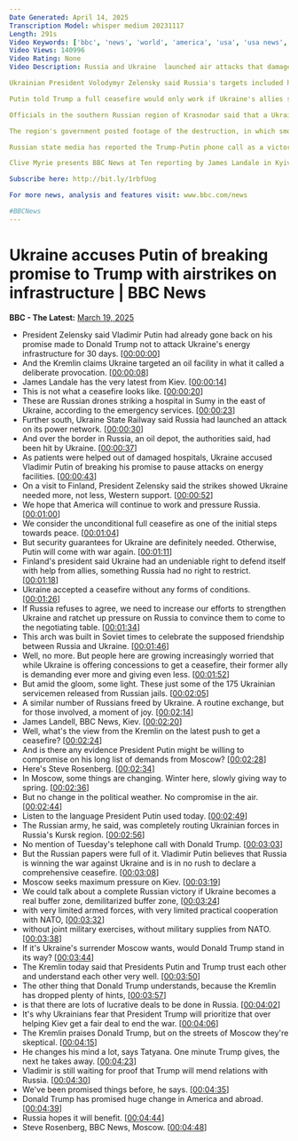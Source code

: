 ```yaml
---
Date Generated: April 14, 2025
Transcription Model: whisper medium 20231117
Length: 291s
Video Keywords: ['bbc', 'news', 'world', 'america', 'usa', 'usa news', 'Ukraine', 'Russia', 'Putin', 'attacks', 'infrastructure', 'energy', 'hospital', 'phone', 'talks', 'negotiations', 'ceasefire', 'victory', 'defeat', 'Zelensky', 'Trump', 'agreement', 'deal', 'President', 'fighting', 'risk', 'threat', 'danger', 'minerals', 'dead', 'killed', 'injured', 'invasion', 'weapons', 'intelligence', 'arms', 'aid', 'sales', 'EU', 'Nato', 'security', 'guarantee', 'Washington', 'peace', 'missiles', 'drones', 'bombs', 'frontline', '30', 'days', 'Kremlin', 'aggressor', 'conditions', 'questions', 'plan', 'truce', 'rearm', 'mobilise', 'mobilisation', 'rearmament', 'pause', 'Poland', 'Bowen', 'power', 'day', 'military']
Video Views: 140996
Video Rating: None
Video Description: Russia and Ukraine  launched air attacks that damaged each other's infrastructure, just hours after Vladimir Putin said Russia would stop targeting Ukrainian energy sites.

Ukrainian President Volodymyr Zelensky said Russia's targets included hospitals. He said the Russian leader had in effect rejected a comprehensive ceasefire in his phone talks with US President Donald Trump.

Putin told Trump a full ceasefire would only work if Ukraine's allies stopped giving military assistance - a condition Ukraine's European allies have previously rejected.

Officials in the southern Russian region of Krasnodar said that a Ukrainian drone attack sparked a small fire at an oil depot.  Within hours of Putin agreeing to halt attacks on energy infrastructure, Zelensky said there had been "hits, specifically on civilian infrastructure", including a hospital in Sumy.

The region's government posted footage of the destruction, in which smoke can be seen rising from the caved-in hospital wing. Officials have since said that there had been no casualties.

Russian state media has reported the Trump-Putin phone call as a victory for their country, with President Putin rejecting calls for a 30-day ceasefire and restating previous conditions.

Clive Myrie presents BBC News at Ten reporting by James Landale in Kyiv and Steve Rosenberg in Moscow.

Subscribe here: http://bit.ly/1rbfUog

For more news, analysis and features visit: www.bbc.com/news 

#BBCNews
---
```


# Ukraine accuses Putin of breaking promise to Trump with airstrikes on infrastructure | BBC News
**BBC - The Latest:** [March 19, 2025](https://www.youtube.com/watch?v=gHYdrSdtmJI)
*  President Zelensky said Vladimir Putin had already gone back on his promise made to Donald Trump not to attack Ukraine's energy infrastructure for 30 days. [[00:00:00](https://www.youtube.com/watch?v=gHYdrSdtmJI&t=0.0s)]
*  And the Kremlin claims Ukraine targeted an oil facility in what it called a deliberate provocation. [[00:00:08](https://www.youtube.com/watch?v=gHYdrSdtmJI&t=8.88s)]
*  James Landale has the very latest from Kiev. [[00:00:14](https://www.youtube.com/watch?v=gHYdrSdtmJI&t=14.4s)]
*  This is not what a ceasefire looks like. [[00:00:20](https://www.youtube.com/watch?v=gHYdrSdtmJI&t=20.48s)]
*  These are Russian drones striking a hospital in Sumy in the east of Ukraine, according to the emergency services. [[00:00:23](https://www.youtube.com/watch?v=gHYdrSdtmJI&t=23.119999999999997s)]
*  Further south, Ukraine State Railway said Russia had launched an attack on its power network. [[00:00:30](https://www.youtube.com/watch?v=gHYdrSdtmJI&t=30.96s)]
*  And over the border in Russia, an oil depot, the authorities said, had been hit by Ukraine. [[00:00:37](https://www.youtube.com/watch?v=gHYdrSdtmJI&t=37.44s)]
*  As patients were helped out of damaged hospitals, Ukraine accused Vladimir Putin of breaking his promise to pause attacks on energy facilities. [[00:00:43](https://www.youtube.com/watch?v=gHYdrSdtmJI&t=43.84s)]
*  On a visit to Finland, President Zelensky said the strikes showed Ukraine needed more, not less, Western support. [[00:00:52](https://www.youtube.com/watch?v=gHYdrSdtmJI&t=52.4s)]
*  We hope that America will continue to work and pressure Russia. [[00:01:00](https://www.youtube.com/watch?v=gHYdrSdtmJI&t=60.8s)]
*  We consider the unconditional full ceasefire as one of the initial steps towards peace. [[00:01:04](https://www.youtube.com/watch?v=gHYdrSdtmJI&t=64.8s)]
*  But security guarantees for Ukraine are definitely needed. Otherwise, Putin will come with war again. [[00:01:11](https://www.youtube.com/watch?v=gHYdrSdtmJI&t=71.12s)]
*  Finland's president said Ukraine had an undeniable right to defend itself with help from allies, something Russia had no right to restrict. [[00:01:18](https://www.youtube.com/watch?v=gHYdrSdtmJI&t=78.32s)]
*  Ukraine accepted a ceasefire without any forms of conditions. [[00:01:26](https://www.youtube.com/watch?v=gHYdrSdtmJI&t=86.88s)]
*  If Russia refuses to agree, we need to increase our efforts to strengthen Ukraine and ratchet up pressure on Russia to convince them to come to the negotiating table. [[00:01:34](https://www.youtube.com/watch?v=gHYdrSdtmJI&t=94.08s)]
*  This arch was built in Soviet times to celebrate the supposed friendship between Russia and Ukraine. [[00:01:46](https://www.youtube.com/watch?v=gHYdrSdtmJI&t=106.76s)]
*  Well, no more. But people here are growing increasingly worried that while Ukraine is offering concessions to get a ceasefire, their former ally is demanding ever more and giving even less. [[00:01:52](https://www.youtube.com/watch?v=gHYdrSdtmJI&t=112.48s)]
*  But amid the gloom, some light. These just some of the 175 Ukrainian servicemen released from Russian jails. [[00:02:05](https://www.youtube.com/watch?v=gHYdrSdtmJI&t=125.28s)]
*  A similar number of Russians freed by Ukraine. A routine exchange, but for those involved, a moment of joy. [[00:02:14](https://www.youtube.com/watch?v=gHYdrSdtmJI&t=134.0s)]
*  James Landell, BBC News, Kiev. [[00:02:20](https://www.youtube.com/watch?v=gHYdrSdtmJI&t=140.0s)]
*  Well, what's the view from the Kremlin on the latest push to get a ceasefire? [[00:02:24](https://www.youtube.com/watch?v=gHYdrSdtmJI&t=144.0s)]
*  And is there any evidence President Putin might be willing to compromise on his long list of demands from Moscow? [[00:02:28](https://www.youtube.com/watch?v=gHYdrSdtmJI&t=148.0s)]
*  Here's Steve Rosenberg. [[00:02:34](https://www.youtube.com/watch?v=gHYdrSdtmJI&t=154.0s)]
*  In Moscow, some things are changing. Winter here, slowly giving way to spring. [[00:02:36](https://www.youtube.com/watch?v=gHYdrSdtmJI&t=156.72s)]
*  But no change in the political weather. No compromise in the air. [[00:02:44](https://www.youtube.com/watch?v=gHYdrSdtmJI&t=164.72s)]
*  Listen to the language President Putin used today. [[00:02:49](https://www.youtube.com/watch?v=gHYdrSdtmJI&t=169.72s)]
*  The Russian army, he said, was completely routing Ukrainian forces in Russia's Kursk region. [[00:02:56](https://www.youtube.com/watch?v=gHYdrSdtmJI&t=176.44s)]
*  No mention of Tuesday's telephone call with Donald Trump. [[00:03:03](https://www.youtube.com/watch?v=gHYdrSdtmJI&t=183.44s)]
*  But the Russian papers were full of it. Vladimir Putin believes that Russia is winning the war against Ukraine and is in no rush to declare a comprehensive ceasefire. [[00:03:08](https://www.youtube.com/watch?v=gHYdrSdtmJI&t=188.44s)]
*  Moscow seeks maximum pressure on Kiev. [[00:03:19](https://www.youtube.com/watch?v=gHYdrSdtmJI&t=199.44s)]
*  We could talk about a complete Russian victory if Ukraine becomes a real buffer zone, demilitarized buffer zone, [[00:03:24](https://www.youtube.com/watch?v=gHYdrSdtmJI&t=204.16s)]
*  with very limited armed forces, with very limited practical cooperation with NATO, [[00:03:32](https://www.youtube.com/watch?v=gHYdrSdtmJI&t=212.16s)]
*  without joint military exercises, without military supplies from NATO. [[00:03:38](https://www.youtube.com/watch?v=gHYdrSdtmJI&t=218.16s)]
*  If it's Ukraine's surrender Moscow wants, would Donald Trump stand in its way? [[00:03:44](https://www.youtube.com/watch?v=gHYdrSdtmJI&t=224.16s)]
*  The Kremlin today said that Presidents Putin and Trump trust each other and understand each other very well. [[00:03:50](https://www.youtube.com/watch?v=gHYdrSdtmJI&t=230.88s)]
*  The other thing that Donald Trump understands, because the Kremlin has dropped plenty of hints, [[00:03:57](https://www.youtube.com/watch?v=gHYdrSdtmJI&t=237.88s)]
*  is that there are lots of lucrative deals to be done in Russia. [[00:04:02](https://www.youtube.com/watch?v=gHYdrSdtmJI&t=242.88s)]
*  It's why Ukrainians fear that President Trump will prioritize that over helping Kiev get a fair deal to end the war. [[00:04:06](https://www.youtube.com/watch?v=gHYdrSdtmJI&t=246.88s)]
*  The Kremlin praises Donald Trump, but on the streets of Moscow they're skeptical. [[00:04:15](https://www.youtube.com/watch?v=gHYdrSdtmJI&t=255.6s)]
*  He changes his mind a lot, says Tatyana. One minute Trump gives, the next he takes away. [[00:04:23](https://www.youtube.com/watch?v=gHYdrSdtmJI&t=263.6s)]
*  Vladimir is still waiting for proof that Trump will mend relations with Russia. [[00:04:30](https://www.youtube.com/watch?v=gHYdrSdtmJI&t=270.6s)]
*  We've been promised things before, he says. [[00:04:35](https://www.youtube.com/watch?v=gHYdrSdtmJI&t=275.6s)]
*  Donald Trump has promised huge change in America and abroad. [[00:04:39](https://www.youtube.com/watch?v=gHYdrSdtmJI&t=279.32000000000005s)]
*  Russia hopes it will benefit. [[00:04:44](https://www.youtube.com/watch?v=gHYdrSdtmJI&t=284.32000000000005s)]
*  Steve Rosenberg, BBC News, Moscow. [[00:04:48](https://www.youtube.com/watch?v=gHYdrSdtmJI&t=288.32000000000005s)]
